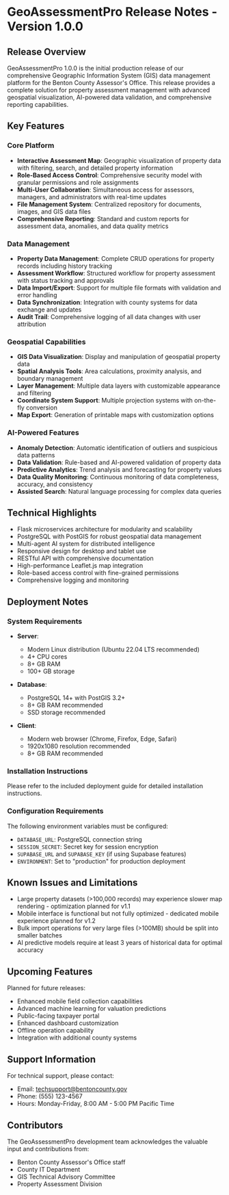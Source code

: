 # GeoAssessmentPro Release Notes - Version 1.0.0

## Release Overview

GeoAssessmentPro 1.0.0 is the initial production release of our comprehensive Geographic Information System (GIS) data management platform for the Benton County Assessor's Office. This release provides a complete solution for property assessment management with advanced geospatial visualization, AI-powered data validation, and comprehensive reporting capabilities.

## Key Features

### Core Platform

- **Interactive Assessment Map**: Geographic visualization of property data with filtering, search, and detailed property information
- **Role-Based Access Control**: Comprehensive security model with granular permissions and role assignments
- **Multi-User Collaboration**: Simultaneous access for assessors, managers, and administrators with real-time updates
- **File Management System**: Centralized repository for documents, images, and GIS data files
- **Comprehensive Reporting**: Standard and custom reports for assessment data, anomalies, and data quality metrics

### Data Management

- **Property Data Management**: Complete CRUD operations for property records including history tracking
- **Assessment Workflow**: Structured workflow for property assessment with status tracking and approvals
- **Data Import/Export**: Support for multiple file formats with validation and error handling
- **Data Synchronization**: Integration with county systems for data exchange and updates
- **Audit Trail**: Comprehensive logging of all data changes with user attribution

### Geospatial Capabilities

- **GIS Data Visualization**: Display and manipulation of geospatial property data
- **Spatial Analysis Tools**: Area calculations, proximity analysis, and boundary management
- **Layer Management**: Multiple data layers with customizable appearance and filtering
- **Coordinate System Support**: Multiple projection systems with on-the-fly conversion
- **Map Export**: Generation of printable maps with customization options

### AI-Powered Features

- **Anomaly Detection**: Automatic identification of outliers and suspicious data patterns
- **Data Validation**: Rule-based and AI-powered validation of property data
- **Predictive Analytics**: Trend analysis and forecasting for property values
- **Data Quality Monitoring**: Continuous monitoring of data completeness, accuracy, and consistency
- **Assisted Search**: Natural language processing for complex data queries

## Technical Highlights

- Flask microservices architecture for modularity and scalability
- PostgreSQL with PostGIS for robust geospatial data management
- Multi-agent AI system for distributed intelligence
- Responsive design for desktop and tablet use
- RESTful API with comprehensive documentation
- High-performance Leaflet.js map integration
- Role-based access control with fine-grained permissions
- Comprehensive logging and monitoring

## Deployment Notes

### System Requirements

- **Server**: 
  - Modern Linux distribution (Ubuntu 22.04 LTS recommended)
  - 4+ CPU cores
  - 8+ GB RAM
  - 100+ GB storage

- **Database**:
  - PostgreSQL 14+ with PostGIS 3.2+
  - 8+ GB RAM recommended
  - SSD storage recommended

- **Client**:
  - Modern web browser (Chrome, Firefox, Edge, Safari)
  - 1920x1080 resolution recommended
  - 8+ GB RAM recommended

### Installation Instructions

Please refer to the included deployment guide for detailed installation instructions.

### Configuration Requirements

The following environment variables must be configured:
- `DATABASE_URL`: PostgreSQL connection string
- `SESSION_SECRET`: Secret key for session encryption
- `SUPABASE_URL` and `SUPABASE_KEY` (if using Supabase features)
- `ENVIRONMENT`: Set to "production" for production deployment

## Known Issues and Limitations

- Large property datasets (>100,000 records) may experience slower map rendering - optimization planned for v1.1
- Mobile interface is functional but not fully optimized - dedicated mobile experience planned for v1.2
- Bulk import operations for very large files (>100MB) should be split into smaller batches
- AI predictive models require at least 3 years of historical data for optimal accuracy

## Upcoming Features

Planned for future releases:
- Enhanced mobile field collection capabilities
- Advanced machine learning for valuation predictions
- Public-facing taxpayer portal
- Enhanced dashboard customization
- Offline operation capability
- Integration with additional county systems

## Support Information

For technical support, please contact:
- Email: techsupport@bentoncounty.gov
- Phone: (555) 123-4567
- Hours: Monday-Friday, 8:00 AM - 5:00 PM Pacific Time

## Contributors

The GeoAssessmentPro development team acknowledges the valuable input and contributions from:
- Benton County Assessor's Office staff
- County IT Department
- GIS Technical Advisory Committee
- Property Assessment Division